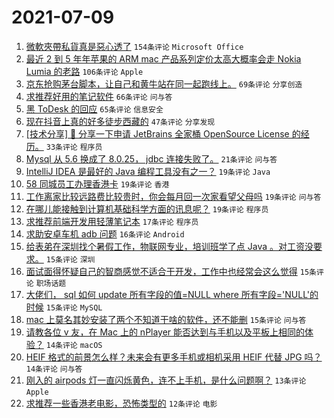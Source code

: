# 2021-07-09

1. [微軟夾帶私貨真是惡心透了](https://www.v2ex.com/t/788507) `154条评论` `Microsoft Office`
1. [最近 2 到 5 年年苹果的 ARM mac 产品系列定价太高大概率会走 Nokia Lumia 的老路](https://www.v2ex.com/t/788428) `106条评论` `Apple`
1. [京东抢购茅台脚本，让自己和黄牛站在同一起跑线上。](https://www.v2ex.com/t/788420) `69条评论` `分享创造`
1. [求推荐好用的笔记软件](https://www.v2ex.com/t/788435) `66条评论` `问与答`
1. [黑 ToDesk 的回应](https://www.v2ex.com/t/788495) `65条评论` `信息安全`
1. [现在抖音上真的好多徒步西藏的](https://www.v2ex.com/t/788442) `47条评论` `分享发现`
1. [[技术分享] 💌 分享一下申请 JetBrains 全家桶 OpenSource License 的经历。](https://www.v2ex.com/t/788434) `33条评论` `程序员`
1. [Mysql 从 5.6 换成了 8.0.25， jdbc 连接失败了。](https://www.v2ex.com/t/788505) `21条评论` `问与答`
1. [IntelliJ IDEA 是最好的 Java 编程工具没有之一？](https://www.v2ex.com/t/788523) `19条评论` `Java`
1. [58 同城员工办理香港卡](https://www.v2ex.com/t/788510) `19条评论` `香港`
1. [工作离家比较远路费比较贵时，你会每月回一次家看望父母吗](https://www.v2ex.com/t/788476) `19条评论` `问与答`
1. [在哪儿能接触到计算机基础科学方面的讯息呢？](https://www.v2ex.com/t/788418) `19条评论` `程序员`
1. [求推荐前端开发用轻薄笔记本](https://www.v2ex.com/t/788536) `17条评论` `程序员`
1. [求助安卓车机 adb 问题](https://www.v2ex.com/t/788431) `16条评论` `Android`
1. [给表弟在深圳找个暑假工作，物联网专业，培训班学了点 Java 。对工资没要求。](https://www.v2ex.com/t/788514) `15条评论` `深圳`
1. [面试面得怀疑自己的智商感觉不适合干开发，工作中也经常会这么觉得](https://www.v2ex.com/t/788506) `15条评论` `职场话题`
1. [大佬们， sql 如何 update 所有字段的值=NULL where 所有字段='NULL'的时候](https://www.v2ex.com/t/788477) `15条评论` `MySQL`
1. [mac 上莫名其妙安装了两个不知道干啥的软件，还不能删](https://www.v2ex.com/t/788432) `15条评论` `问与答`
1. [请教各位 v 友，在 Mac 上的 nPlayer 能否达到与手机以及平板上相同的体验？](https://www.v2ex.com/t/788474) `14条评论` `macOS`
1. [HEIF 格式的前景怎么样？未来会有更多手机或相机采用 HEIF 代替 JPG 吗？](https://www.v2ex.com/t/788456) `14条评论` `问与答`
1. [刚入的 airpods 灯一直闪烁黄色，连不上手机，是什么问题啊？](https://www.v2ex.com/t/788461) `13条评论` `Apple`
1. [求推荐一些香港老电影，恐怖类型的](https://www.v2ex.com/t/788539) `12条评论` `电影`
